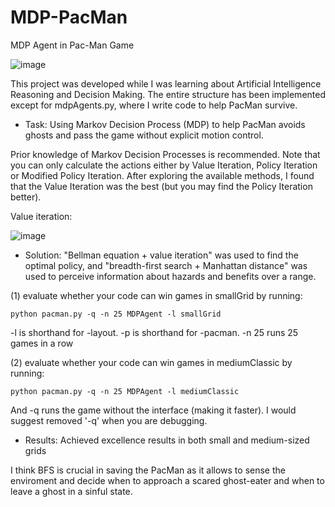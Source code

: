 # MDP-PacMan
MDP Agent in Pac-Man Game

![image](https://github.com/Aries-chen/MDP-PacMan/assets/62194666/b39c152c-1acb-4bfc-8aa0-94f26c0498af)

This project was developed while I was learning about Artificial Intelligence Reasoning and Decision Making. The entire structure has been implemented except for mdpAgents.py, where I write code to help PacMan survive.

* Task: Using Markov Decision Process (MDP) to help PacMan avoids ghosts and pass the game without explicit motion control.

Prior knowledge of Markov Decision Processes is recommended. Note that you can only calculate the actions either by Value Iteration, Policy Iteration or Modified Policy Iteration. After exploring the available methods, I found that the Value Iteration was the best (but you may find the Policy Iteration better).

Value iteration:

![image](https://github.com/Aries-chen/MDP-PacMan/assets/62194666/211a0c60-4e21-421a-a88a-9318029605ce)

* Solution: "Bellman equation + value iteration" was used to find the optimal policy, and "breadth-first search + Manhattan distance" was used to perceive information about hazards and benefits over a range.


(1) evaluate whether your code can win games in smallGrid by running:

```
python pacman.py -q -n 25 MDPAgent -l smallGrid
```

-l is shorthand for -layout. -p is shorthand for -pacman. -n 25 runs 25 games in a row

(2) evaluate whether your code can win games in mediumClassic by running:

```
python pacman.py -q -n 25 MDPAgent -l mediumClassic
```

And -q runs the game without the interface (making it faster). I would suggest removed '-q' when you are debugging.

* Results: Achieved excellence results in both small and medium-sized grids

I think BFS is crucial in saving the PacMan as it allows to sense the enviroment and decide when to approach a scared ghost-eater and when to leave a ghost in a sinful state. 
